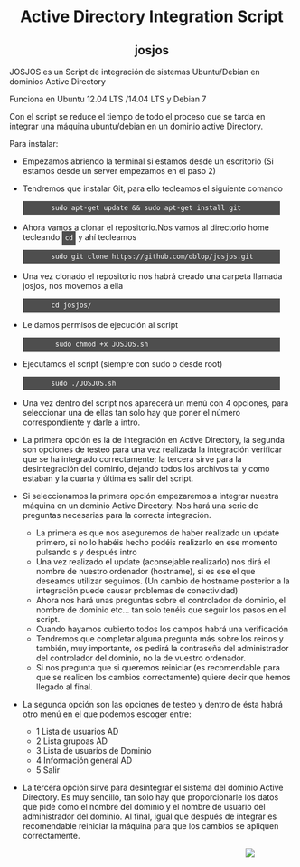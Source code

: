 <html lang="es">
  <head>
      <meta charset="utf-8" />
  </head>
<h1 align=center>Active Directory Integration Script</h1>
<h2 align=center><strong>josjos</strong></h2>
JOSJOS es un Script de integración de sistemas Ubuntu/Debian en dominios Active Directory

Funciona en Ubuntu 12.04 LTS /14.04 LTS y Debian 7

Con el script se reduce el tiempo de todo el proceso que se tarda en integrar una máquina ubuntu/debian en un dominio active Directory.

Para instalar:
<ul>
<li><p>Empezamos abriendo la terminal si estamos desde un escritorio (Si estamos desde un server empezamos en el paso 2)</p></li>
<li>Tendremos que instalar Git, para ello tecleamos el siguiente comando</li><p style="color: #FFF; background-color: #4e4e4e; width: 400px; padding:5px; padding-left:50px;"><code>sudo apt-get update && sudo apt-get install git</code></p> 
<li>Ahora vamos a clonar el repositorio.Nos vamos al directorio home tecleando <code style="color: #FFF; background-color: #4e4e4e; padding: 5px;">cd</code> y ahí tecleamos</li> <p style="color: #FFF; background-color: #4e4e4e; width: 400px; padding:5px; padding-left:50px;"><code>sudo git clone https://github.com/oblop/josjos.git</code> </p>
<li>Una vez clonado el repositorio nos habrá creado una carpeta llamada josjos, nos movemos a ella</li> <p style="color: #FFF; background-color: #4e4e4e; width: 400px; padding:5px; padding-left:50px;"><code>cd josjos/</code> </p>
<li>Le damos permisos de ejecución al script</li> <p style="color: #FFF; background-color: #4e4e4e; width: 400px; padding:5px; padding-left:50px;"><code> sudo chmod +x JOSJOS.sh</code> </p>
<li>Ejecutamos el script (siempre con sudo o desde root)</li> <p style="color: #FFF; background-color: #4e4e4e; width: 400px; padding:5px; padding-left:50px;"><code>sudo ./JOSJOS.sh</code> </p>
<li>Una vez dentro del script nos aparecerá un menú con 4 opciones, para seleccionar una de ellas tan solo hay que poner el número correspondiente y darle a intro.</li>
<li><p>La primera opción es la de integración en Active Directory, la segunda son opciones de testeo para una vez realizada la integración verificar que se ha integrado correctamente; la tercera sirve para la desintegración del dominio, dejando todos los archivos tal y como estaban y la cuarta y última es salir del script.</p></li>
<li><p>Si seleccionamos la primera opción empezaremos a integrar nuestra máquina en un dominio Active Directory. Nos hará una serie de preguntas necesarias para la correcta integración.</p>
	<ul>
		<li>La primera es que nos aseguremos de haber realizado un update primero, si no lo habéis hecho podéis realizarlo en ese momento pulsando s y después intro</li>
		<li>Una vez realizado el update (aconsejable realizarlo) nos dirá el nombre de nuestro ordenador (hostname), si es ese el que deseamos utilizar seguimos. (Un cambio de hostname posterior a la integración puede causar problemas de conectividad)</li>
		<li>Ahora nos hará unas preguntas sobre el controlador de dominio, el nombre de dominio etc... tan solo tenéis que seguir los pasos en el script. </li>
		<li>Cuando hayamos cubierto todos los campos habrá una verificación</li>
		<li>Tendremos que completar alguna pregunta más sobre los reinos y también, muy importante, os pedirá la contraseña del administrador del controlador del dominio, no la de vuestro ordenador.</li>
		<li>Si nos pregunta que si queremos reiniciar (es recomendable para que se realicen los cambios correctamente) quiere decir que hemos llegado al final.
	</ul>
<li><p>La segunda opción son las opciones de testeo y dentro de ésta habrá otro menú en el que podemos escoger entre:</p></li>
	<ul>
		<li>1 Lista de usuarios AD</li>
		<li>2 Lista grupoas AD</li>
		<li>3 Lista de usuarios de Dominio</li>
		<li>4 Información general AD</li>
		<li>5 Salir</li>
	</ul>
<li><p>La tercera opción sirve para desintegrar el sistema del dominio Active Directory. Es muy sencillo, tan solo hay que proporcionarle los datos que pide como el nombre del dominio y el nombre de usuario del administrador del dominio. Al final, igual que después de integrar es recomendable reiniciar la máquina para que los cambios se apliquen correctamente.</p></li>

</ul>


<p style="text-align:right; padding-right:70px;" ><a href="http://www.gnu.org/licenses/gpl-3.0.html"><img src="http://www.gnu.org/graphics/gplv3-88x31.png"/></a></p>

</html>

